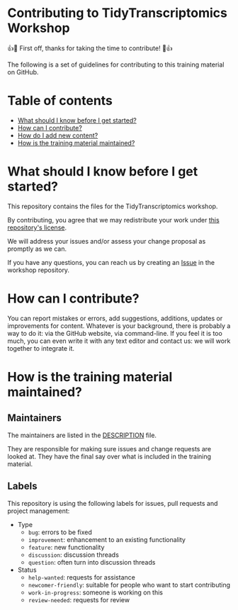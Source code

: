 Contributing to TidyTranscriptomics Workshop
===

:+1::tada: First off, thanks for taking the time to contribute! :tada::+1:

The following is a set of guidelines for contributing to this training material on GitHub.

# Table of contents

- [What should I know before I get started?](#what-should-i-know-before-i-get-started)
- [How can I contribute?](#how-can-i-contribute)
- [How do I add new content?](#how-do-i-add-new-content)
- [How is the training material maintained?](#how-is-the-training-material-maintained)

# What should I know before I get started?

This repository contains the files for the TidyTranscriptomics workshop.

By contributing, you agree that we may redistribute your work under [this repository's license](LICENSE.md).

We will address your issues and/or assess your change proposal as promptly as we can.

If you have any questions, you can reach us by creating an [Issue](https://github.com/stemangiola/bioc_2020_tidytranscriptomics/issues/new/choose) in the workshop repository.

# How can I contribute?

You can report mistakes or errors, add suggestions, additions, updates or improvements for content. Whatever is your background, there is probably a way to do it: via the GitHub website, via command-line. If you feel it is too much, you can even write it with any text editor and contact us: we will work together to integrate it.

# How is the training material maintained?

## Maintainers

The maintainers are listed in the [DESCRIPTION](https://github.com/stemangiola/bioc_2020_tidytranscriptomics/blob/master/DESCRIPTION) file.

They are responsible for making sure issues and change requests are looked at. They have the final say over what is included in the training material.

## Labels

This repository is using the following labels for issues, pull requests and project management:

- Type
    - `bug`: errors to be fixed
    - `improvement`: enhancement to an existing functionality
    - `feature`: new functionality
    - `discussion`: discussion threads
    - `question`: often turn into discussion threads
- Status
    - `help-wanted`: requests for assistance
    - `newcomer-friendly`: suitable for people who want to start contributing
    - `work-in-progress`: someone is working on this
    - `review-needed`: requests for review